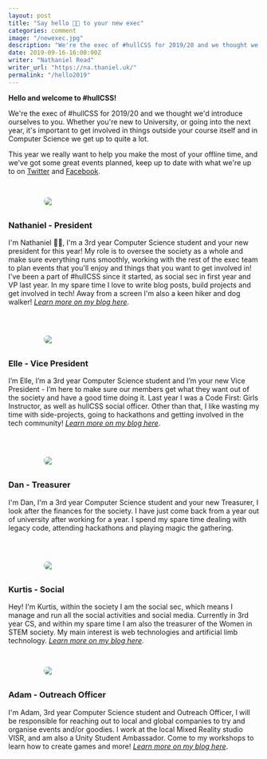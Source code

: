 ```yaml
---
layout: post
title: "Say hello 👋🏻 to your new exec"
categories: comment
image: "/newexec.jpg"
description: "We're the exec of #hullCSS for 2019/20 and we thought we'd introduce ourselves to you. Learn a bit more about us, what we get up to and what we're planning for this year"
date: 2019-09-16-16:00:00Z
writer: "Nathaniel Read"
writer_url: "https://na.thaniel.uk/"
permalink: "/hello2019"
---
```


<b>Hello and welcome to #hullCSS!</b> 

We're the exec of #hullCSS for 2019/20 and we thought we'd introduce ourselves to you. Whether you're new to University, or going into the next year, it's important to get involved in things outside your course itself and in Computer Science we get up to quite a lot. 

This year we really want to help you make the most of your offline time, and we've got some great events planned, keep up to date with what we're up to on <a href="https://twitter.com/css_hull">Twitter</a> and <a href="//fb.me/hullcss">Facebook</a>.


<div class="bio-block grid-container">
<div class="grid-25 mobile-grid-100">
<img src="{{site.baseurl}}/images/exec/nathaniel.png" class="post-heads">
</div>
<div class="grid-75 mobile-grid-100">
<h3><b>Nathaniel</b> - President</h3>

I'm Nathaniel 👋🏻, I'm a 3rd year Computer Science student and your new president for this year! My role is to oversee the society as a whole and make sure everything runs smoothly, working with the rest of the exec team to plan events that you'll enjoy and things that you want to get involved in! I've been a part of #hullCSS since it started, as social sec in first year and VP last year. 
In my spare time I love to write blog posts, build projects and get involved in tech! Away from a screen I'm also a keen hiker and dog walker! <i><a href="//nathaniel.work">Learn more on my blog here</a></i>.
</div>
</div>



<div class="bio-block grid-container">
<div class="grid-25 mobile-grid-100">
<img src="{{site.baseurl}}/images/exec/elle.jpg" class="post-heads">
</div>
<div class="grid-75 mobile-grid-100">
<h3> <b>Elle</b> - Vice President </h3>

I’m Elle, I’m a 3rd year Computer Science student and I’m your new Vice President - I’m here to make sure our members get what they want out of the society and have a good time doing it. Last year I was a Code First: Girls Instructor, as well as hullCSS social officer. Other than that, I like wasting my time with side-projects, going to hackathons and getting involved in the tech community!  <i><a href="//elletownsend.co.uk">Learn more on my blog here</a></i>.
</div>
</div>

<div class="bio-block grid-container">
<div class="grid-25 mobile-grid-100">
<img src="{{site.baseurl}}/images/exec/dan.png" class="post-heads">
</div>
<div class="grid-75 mobile-grid-100">
<h3> <b>Dan</b> - Treasurer </h3>

I'm Dan, I'm a 3rd year Computer Science student and your new Treasurer, I look after the finances for the society. I have just come back from a year out of university after working for a year. I spend my spare time dealing with legacy code, attending hackathons and playing magic the gathering.
</div>
</div>

<div class="bio-block grid-container">
<div class="grid-25 mobile-grid-100">
<img src="{{site.baseurl}}/images/exec/kurtis.jpg" class="post-heads">
</div>
<div class="grid-75 mobile-grid-100">
<h3> <b>Kurtis</b> - Social </h3>

Hey! I'm Kurtis, within the society I am the social sec, which means I manage and run all the social activities and social media. Currently in 3rd year CS, and within my spare time I am also the treasurer of the Women in STEM society. My main interest is web technologies and artificial limb technology. <i><a href="//kurtisthrasher.co.uk">Learn more on my blog here</a></i>.
</div>

<div class="bio-block grid-container">
<div class="grid-25 mobile-grid-100">
<img src="{{site.baseurl}}/images/exec/adam.jpg" class="post-heads">
</div>
<div class="grid-75 mobile-grid-100">
<h3> <b>Adam</b> - Outreach Officer </h3>

I'm Adam, 3rd year Computer Science student and Outreach Officer, I will be responsible for reaching out to local and global companies to try and organise events and/or goodies. I work at the local Mixed Reality studio VISR, and am also a Unity Student Ambassador. Come to my workshops to learn how to create games and more!   <i><a href="//adamt3d.com">Learn more on my blog here</a></i>.
</div>
</div>

<style>
.post-heads {
    max-width: 80%;
    margin: 0 auto;
    display: block;
    border-radius: 360px;
    margin-right: 30px;
    -webkit-user-select: none;
    -khtml-user-select: none;
    -moz-user-select: none;
    -o-user-select: none;
    user-select: none;
    margin-bottom: 30px;
}
.bio-block {
    display: inline-block;
    margin-top: 30px;
    margin-bottom: 15px;
    min-width: 100%;
}
.content a {
    color: #7d7d7d;
}
.content a:hover {
    color: #7d7d7d;
}

</style>